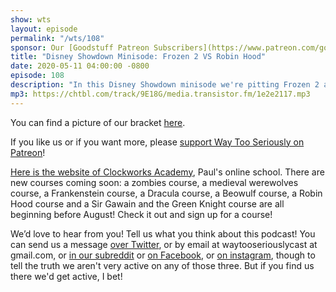 ```yaml
---
show: wts
layout: episode
permalink: "/wts/108"
sponsor: Our [Goodstuff Patreon Subscribers](https://www.patreon.com/goodstuff) and listeners just like you! Support your favorite podcasts directly to get exclusive unedited episodes and more.
title: "Disney Showdown Minisode: Frozen 2 VS Robin Hood"
date: 2020-05-11 04:00:00 -0800
episode: 108
description: "In this Disney Showdown minisode we're pitting Frozen 2 against Robin Hood and things get contentious!"
mp3: https://chtbl.com/track/9E18G/media.transistor.fm/1e2e2117.mp3
---
```


You can find a picture of our bracket [here](https://drive.google.com/open?id=15h4mTRg4UiRhs6vcK9kPEnyt0maTp_a7).

If you like us or if you want more, please [support Way Too Seriously on Patreon](https://www.patreon.com/clockworkscast)!

[Here is the website of Clockworks Academy](https://clockworksacademy.com/), Paul's online school. There are new courses coming soon: a zombies course, a medieval werewolves course, a Frankenstein course, a Dracula course, a Beowulf course, a Robin Hood course and a Sir Gawain and the Green Knight course are all beginning before August! Check it out and sign up for a course!

We’d love to hear from you! Tell us what you think about this podcast! You can send us a message [over Twitter](http://www.twitter.com/wtscast), or by email at waytooseriouslycast at gmail.com, or [in our subreddit](https://www.reddit.com/r/Goodstuff_fm/) or [on Facebook](http://www.facebook.com/wtscast), or [on instagram](https://www.instagram.com/waytooseriously/), though to tell the truth we aren't very active on any of those three. But if you find us there we'd get active, I bet!
